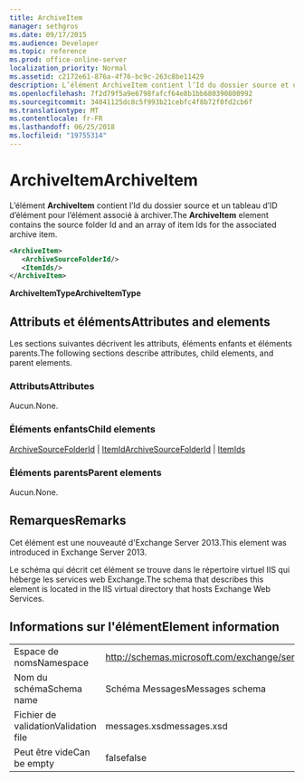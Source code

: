 ```yaml
---
title: ArchiveItem
manager: sethgros
ms.date: 09/17/2015
ms.audience: Developer
ms.topic: reference
ms.prod: office-online-server
localization_priority: Normal
ms.assetid: c2172e61-876a-4f76-bc9c-263c8be11429
description: L’élément ArchiveItem contient l’Id du dossier source et un tableau d’ID d’élément pour l’élément associé à archiver.
ms.openlocfilehash: 7f2d79f5a9e6798fafcf64e8b1bb680390800992
ms.sourcegitcommit: 34041125dc8c5f993b21cebfc4f8b72f0fd2cb6f
ms.translationtype: MT
ms.contentlocale: fr-FR
ms.lasthandoff: 06/25/2018
ms.locfileid: "19755314"
---
```

# <a name="archiveitem"></a><span data-ttu-id="7545d-103">ArchiveItem</span><span class="sxs-lookup"><span data-stu-id="7545d-103">ArchiveItem</span></span>

<span data-ttu-id="7545d-104">L’élément **ArchiveItem** contient l’Id du dossier source et un tableau d’ID d’élément pour l’élément associé à archiver.</span><span class="sxs-lookup"><span data-stu-id="7545d-104">The **ArchiveItem** element contains the source folder Id and an array of item Ids for the associated archive item.</span></span> 
  
```XML
<ArchiveItem>
   <ArchiveSourceFolderId/>
   <ItemIds/>
</ArchiveItem>
```

 <span data-ttu-id="7545d-105">**ArchiveItemType**</span><span class="sxs-lookup"><span data-stu-id="7545d-105">**ArchiveItemType**</span></span>
## <a name="attributes-and-elements"></a><span data-ttu-id="7545d-106">Attributs et éléments</span><span class="sxs-lookup"><span data-stu-id="7545d-106">Attributes and elements</span></span>

<span data-ttu-id="7545d-107">Les sections suivantes décrivent les attributs, éléments enfants et éléments parents.</span><span class="sxs-lookup"><span data-stu-id="7545d-107">The following sections describe attributes, child elements, and parent elements.</span></span>
  
### <a name="attributes"></a><span data-ttu-id="7545d-108">Attributs</span><span class="sxs-lookup"><span data-stu-id="7545d-108">Attributes</span></span>

<span data-ttu-id="7545d-109">Aucun.</span><span class="sxs-lookup"><span data-stu-id="7545d-109">None.</span></span>
  
### <a name="child-elements"></a><span data-ttu-id="7545d-110">Éléments enfants</span><span class="sxs-lookup"><span data-stu-id="7545d-110">Child elements</span></span>

<span data-ttu-id="7545d-111">[ArchiveSourceFolderId](archivesourcefolderid.md) | [ItemId](itemids.md)</span><span class="sxs-lookup"><span data-stu-id="7545d-111">[ArchiveSourceFolderId](archivesourcefolderid.md) | [ItemIds](itemids.md)</span></span>
  
### <a name="parent-elements"></a><span data-ttu-id="7545d-112">Éléments parents</span><span class="sxs-lookup"><span data-stu-id="7545d-112">Parent elements</span></span>

<span data-ttu-id="7545d-113">Aucun.</span><span class="sxs-lookup"><span data-stu-id="7545d-113">None.</span></span>
  
## <a name="remarks"></a><span data-ttu-id="7545d-114">Remarques</span><span class="sxs-lookup"><span data-stu-id="7545d-114">Remarks</span></span>

<span data-ttu-id="7545d-115">Cet élément est une nouveauté d'Exchange Server 2013.</span><span class="sxs-lookup"><span data-stu-id="7545d-115">This element was introduced in Exchange Server 2013.</span></span>
  
<span data-ttu-id="7545d-116">Le schéma qui décrit cet élément se trouve dans le répertoire virtuel IIS qui héberge les services web Exchange.</span><span class="sxs-lookup"><span data-stu-id="7545d-116">The schema that describes this element is located in the IIS virtual directory that hosts Exchange Web Services.</span></span>
  
## <a name="element-information"></a><span data-ttu-id="7545d-117">Informations sur l'élément</span><span class="sxs-lookup"><span data-stu-id="7545d-117">Element information</span></span>

|||
|:-----|:-----|
|<span data-ttu-id="7545d-118">Espace de noms</span><span class="sxs-lookup"><span data-stu-id="7545d-118">Namespace</span></span>  <br/> |http://schemas.microsoft.com/exchange/services/2006/messages  <br/> |
|<span data-ttu-id="7545d-119">Nom du schéma</span><span class="sxs-lookup"><span data-stu-id="7545d-119">Schema name</span></span>  <br/> |<span data-ttu-id="7545d-120">Schéma Messages</span><span class="sxs-lookup"><span data-stu-id="7545d-120">Messages schema</span></span>  <br/> |
|<span data-ttu-id="7545d-121">Fichier de validation</span><span class="sxs-lookup"><span data-stu-id="7545d-121">Validation file</span></span>  <br/> |<span data-ttu-id="7545d-122">messages.xsd</span><span class="sxs-lookup"><span data-stu-id="7545d-122">messages.xsd</span></span>  <br/> |
|<span data-ttu-id="7545d-123">Peut être vide</span><span class="sxs-lookup"><span data-stu-id="7545d-123">Can be empty</span></span>  <br/> |<span data-ttu-id="7545d-124">false</span><span class="sxs-lookup"><span data-stu-id="7545d-124">false</span></span>  <br/> |
   

